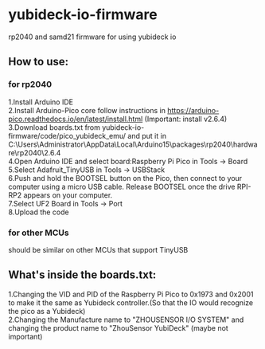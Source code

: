 # yubideck-io-firmware
rp2040 and samd21 firmware for using yubideck io

## How to use:
### for rp2040
1.Install Arduino IDE<br>
2.Install Arduino-Pico core follow instructions in https://arduino-pico.readthedocs.io/en/latest/install.html (Important: install v2.6.4)<br>
3.Download boards.txt from yubideck-io-firmware/code/pico_yubideck_emu/ and put it in C:\Users\Administrator\AppData\Local\Arduino15\packages\rp2040\hardware\rp2040\2.6.4<br>
4.Open Arduino IDE and select board:Raspberry Pi Pico in Tools -> Board<br>
5.Select Adafruit_TinyUSB in Tools -> USBStack<br>
6.Push and hold the BOOTSEL button on the Pico, then connect to your computer using a micro USB cable. Release BOOTSEL once the drive RPI-RP2 appears on your computer.<br>
7.Select UF2 Board in Tools -> Port<br>
8.Upload the code<br>

### for other MCUs
should be similar on other MCUs that support TinyUSB<br>

## What's inside the boards.txt:

1.Changing the VID and PID of the Raspberry Pi Pico to 0x1973 and 0x2001 to make it the same as Yubideck controller.(So that the IO would recognize the pico as a Yubideck)<br>
2.Changing the Manufacture name to "ZHOUSENSOR I/O SYSTEM" and changing the product name to "ZhouSensor YubiDeck" (maybe not important)<br>
